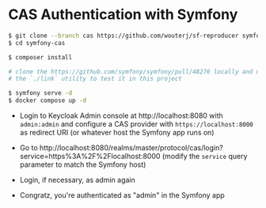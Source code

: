 # CAS Authentication with Symfony

```bash
$ git clone --branch cas https://github.com/wouterj/sf-reproducer symfony-cas
$ cd symfony-cas

$ composer install

# clone the https://github.com/symfony/symfony/pull/48276 locally and use
# the `./link` utility to test it in this project

$ symfony serve -d
$ docker compose up -d
```

* Login to Keycloak Admin console at http://localhost:8080 with
  `admin:admin` and configure a CAS provider with `https://localhost:8000`
  as redirect URI (or whatever host the Symfony app runs on)

* Go to http://localhost:8080/realms/master/protocol/cas/login?service=https%3A%2F%2Flocalhost:8000
  (modify the `service` query parameter to match the Symfony host)

* Login, if necessary, as admin again

* Congratz, you're authenticated as "admin" in the Symfony app
